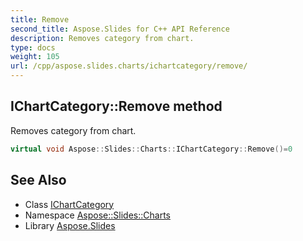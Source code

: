 ```yaml
---
title: Remove
second_title: Aspose.Slides for C++ API Reference
description: Removes category from chart.
type: docs
weight: 105
url: /cpp/aspose.slides.charts/ichartcategory/remove/
---
```

## IChartCategory::Remove method


Removes category from chart.

```cpp
virtual void Aspose::Slides::Charts::IChartCategory::Remove()=0
```


## See Also

* Class [IChartCategory](../)
* Namespace [Aspose::Slides::Charts](../../)
* Library [Aspose.Slides](../../../)

